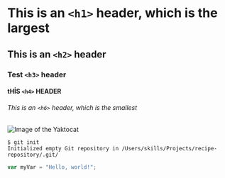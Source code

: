 
# This is an `<h1>` header, which is the largest
## This is an `<h2>` header
### Test `<h3>` header
#### tHİS `<h4>` HEADER
###### This is an `<h6>` header, which is the smallest
![Image of the Yaktocat](https://octodex.github.com/images/yaktocat.png)


```
$ git init
Initialized empty Git repository in /Users/skills/Projects/recipe-repository/.git/
```


``` javascript
var myVar = "Hello, world!";
```
